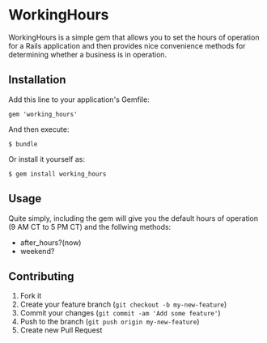 # WorkingHours

WorkingHours is a simple gem that allows you to set the hours of operation
for a Rails application and then provides nice convenience methods
for determining whether a business is in operation.

## Installation

Add this line to your application's Gemfile:

    gem 'working_hours'

And then execute:

    $ bundle

Or install it yourself as:

    $ gem install working_hours

## Usage

Quite simply, including the gem will give you the default hours of operation
(9 AM CT to 5 PM CT) and the follwing methods:

* after_hours?(now)
* weekend? 

## Contributing

1. Fork it
2. Create your feature branch (`git checkout -b my-new-feature`)
3. Commit your changes (`git commit -am 'Add some feature'`)
4. Push to the branch (`git push origin my-new-feature`)
5. Create new Pull Request
